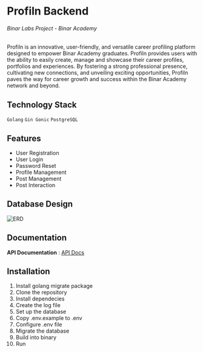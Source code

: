 # Profiln Backend
###### Binar Labs Project - Binar Academy
Profiln is an innovative, user-friendly, and versatile career profiling platform designed to empower Binar Academy graduates. Profiln provides users with the ability to easily create, manage and showcase their career profiles, portfolios and experiences. By fostering a strong professional presence, cultivating new connections, and unveiling exciting opportunities, Profiln paves the way for career growth and success within the Binar Academy network and beyond.

## Technology Stack
`Golang` `Gin Gonic` `PostgreSQL`

## Features
- User Registration
- User Login
- Password Reset
- Profile Management
- Post Management
- Post Interaction

## Database Design
![ERD](ERD_Profiln.png)

## Documentation
**API Documentation** : [API Docs](Profiln.postman_collection.json)

## Installation
1. Install golang migrate package
2. Clone the repository
3. Install dependecies
4. Create the log file
5. Set up the database
6. Copy .env.example to .env
7. Configure .env file
8. Migrate the database
9. Build into binary
10. Run
